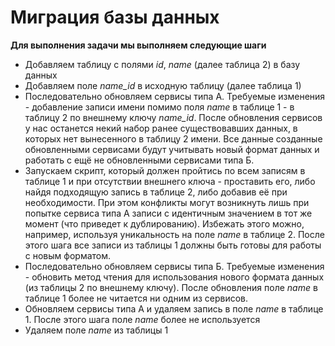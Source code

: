 # Миграция базы данных
**Для выполнения задачи мы выполняем следующие шаги**
- Добавляем таблицу с полями *id*, *name* (далее таблица 2) в базу данных
- Добавляем поле *name_id* в исходную таблицу (далее таблица 1)
- Последовательно обновляем сервисы типа А.
Требуемые изменения - добавление записи имени помимо поля *name* в таблице 1 - в таблицу 2 по внешнему ключу *name_id*. 
После обновления сервисов у нас останется некий набор ранее существовавших данных, в которых нет вынесенного в таблицу 2 имени. Все данные созданные обновленными сервисами будут учитывать новый формат данных и работать с ещё не обновленными сервисами типа Б.
- Запускаем скрипт, который должен пройтись по всем записям в таблице 1 и при отсутствии внешнего ключа - проставить его, либо найдя подходящую запись в таблице 2, либо добавив её при необходимости. При этом конфликты могут возникнуть лишь при попытке сервиса типа А записи с идентичным значением в тот же момент (что приведет к дублированию). Избежать этого можно, например, используя уникальность на поле *name* в таблице 2.
После этого шага все записи из таблицы 1 должны быть готовы для работы с новым форматом.
- Последовательно обновляем сервисы типа Б.
Требуемые изменения - обновить метод чтения для использования нового формата данных (из таблицы 2 по внешнему ключу).
После обновления поле *name* в таблице 1 более не читается ни одним из сервисов.
- Обновляем сервисы типа А и удаляем запись в поле *name* в таблице 1. После этого шага поле *name* более не используется
- Удаляем поле *name* из таблицы 1